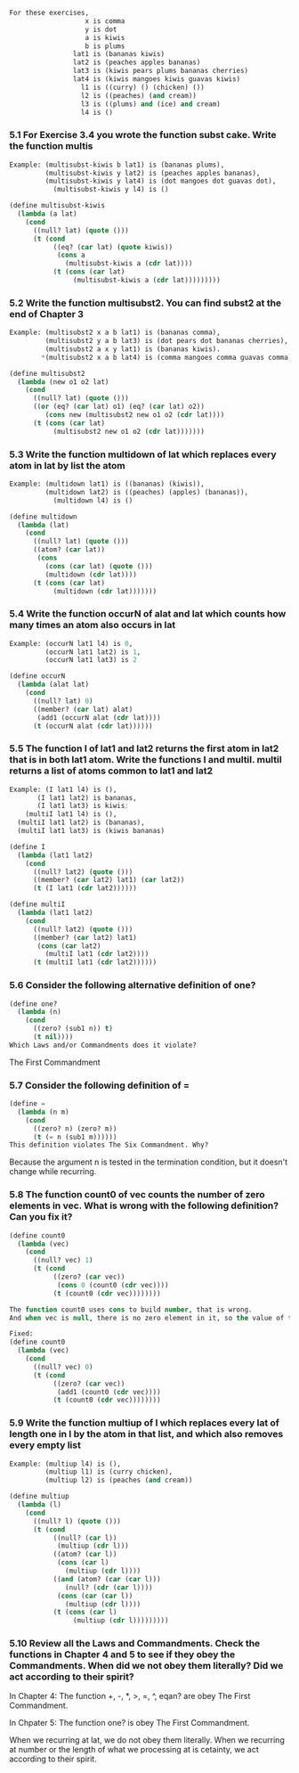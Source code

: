 ```lisp
For these exercises,
                   x is comma
                   y is dot
                   a is kiwis
                   b is plums
                lat1 is (bananas kiwis)
                lat2 is (peaches apples bananas)
                lat3 is (kiwis pears plums bananas cherries)
                lat4 is (kiwis mangoes kiwis guavas kiwis)
                  l1 is ((curry) () (chicken) ())
                  l2 is ((peaches) (and cream))
                  l3 is ((plums) and (ice) and cream)
                  l4 is ()
```

### 5.1 For Exercise 3.4 you wrote the function subst cake. Write the function multis
```lisp
Example: (multisubst-kiwis b lat1) is (bananas plums),
         (multisubst-kiwis y lat2) is (peaches apples bananas),
         (multisubst-kiwis y lat4) is (dot mangoes dot guavas dot),
           (multisubst-kiwis y l4) is ()
```
```lisp
(define multisubst-kiwis
  (lambda (a lat)
    (cond
      ((null? lat) (quote ()))
      (t (cond
           ((eq? (car lat) (quote kiwis))
            (cons a
              (multisubst-kiwis a (cdr lat))))
           (t (cons (car lat)
                (multisubst-kiwis a (cdr lat)))))))))
```

### 5.2 Write the function multisubst2. You can find subst2 at the end of Chapter 3
```lisp
Example: (multisubst2 x a b lat1) is (bananas comma),
         (multisubst2 y a b lat3) is (dot pears dot bananas cherries),
         (multisubst2 a x y lat1) is (bananas kiwis).
        *(multisubst2 x a b lat4) is (comma mangoes comma guavas comma)
```
```lisp
(define multisubst2
  (lambda (new o1 o2 lat)
    (cond
      ((null? lat) (quote ()))
      ((or (eq? (car lat) o1) (eq? (car lat) o2))
         (cons new (multisubst2 new o1 o2 (cdr lat))))
      (t (cons (car lat)
           (multisubst2 new o1 o2 (cdr lat)))))))
```

### 5.3 Write the function multidown of lat which replaces every atom in lat by list the atom
```lisp
Example: (multidown lat1) is ((bananas) (kiwis)),
         (multidown lat2) is ((peaches) (apples) (bananas)),
           (multidown l4) is ()
```
```lisp
(define multidown
  (lambda (lat)
    (cond
      ((null? lat) (quote ()))
      ((atom? (car lat))
       (cons
         (cons (car lat) (quote ()))
         (multidown (cdr lat))))
      (t (cons (car lat)
           (multidown (cdr lat)))))))
```

### 5.4 Write the function occurN of alat and lat which counts how many times an atom also occurs in lat
```lisp
Example: (occurN lat1 l4) is 0,
         (occurN lat1 lat2) is 1,
         (occurN lat1 lat3) is 2
```
```lisp
(define occurN
  (lambda (alat lat)
    (cond
      ((null? lat) 0)
      ((member? (car lat) alat)
       (add1 (occurN alat (cdr lat))))
      (t (occurN alat (cdr lat))))))
```

### 5.5 The function I of lat1 and lat2 returns the first atom in lat2 that is in both lat1 atom. Write the functions I and multiI. multiI returns a list of atoms common to lat1 and lat2
```lisp
Example: (I lat1 l4) is (),
       (I lat1 lat2) is bananas,
       (I lat1 lat3) is kiwis;
    (multiI lat1 l4) is (),
  (multiI lat1 lat2) is (bananas),
  (multiI lat1 lat3) is (kiwis bananas)
```
```lisp
(define I
  (lambda (lat1 lat2)
    (cond
      ((null? lat2) (quote ()))
      ((member? (car lat2) lat1) (car lat2))
      (t (I lat1 (cdr lat2))))))

(define multiI
  (lambda (lat1 lat2)
    (cond
      ((null? lat2) (quote ()))
      ((member? (car lat2) lat1)
       (cons (car lat2)
         (multiI lat1 (cdr lat2))))
      (t (multiI lat1 (cdr lat2))))))
```

### 5.6 Consider the following alternative definition of one?
```lisp
(define one?
  (lambda (n)
    (cond
      ((zero? (sub1 n)) t)
      (t nil))))
Which Laws and/or Commandments does it violate?
```

The First Commandment

### 5.7 Consider the following definition of =
```lisp
(define =
  (lambda (n m)
    (cond
      ((zero? n) (zero? m))
      (t (= n (sub1 m))))))
This definition violates The Six Commandment. Why?
```
Because the argument n is tested in the termination condition, but it doesn't change while recurring.

### 5.8 The function count0 of vec counts the number of zero elements in vec. What is wrong with the following definition? Can you fix it?
```lisp
(define count0
  (lambda (vec)
    (cond
      ((null? vec) 1)
      (t (cond
           ((zero? (car vec))
            (cons 0 (count0 (cdr vec))))
           (t (count0 (cdr vec))))))))
```
```lisp
The function count0 uses cons to build number, that is wrong.
And when vec is null, there is no zero element in it, so the value of terminating line should be 0.

Fixed:
(define count0
  (lambda (vec)
    (cond
      ((null? vec) 0)
      (t (cond
           ((zero? (car vec))
            (add1 (count0 (cdr vec))))
           (t (count0 (cdr vec))))))))
```

### 5.9 Write the function multiup of l which replaces every lat of length one in l by the atom in that list, and which also removes every empty list
```lisp
Example: (multiup l4) is (),
         (multiup l1) is (curry chicken),
         (multiup l2) is (peaches (and cream))
```
```lisp
(define multiup
  (lambda (l)
    (cond
      ((null? l) (quote ()))
      (t (cond
           ((null? (car l))
            (multiup (cdr l)))
           ((atom? (car l))
            (cons (car l)
              (multiup (cdr l))))
           ((and (atom? (car (car l)))
              (null? (cdr (car l))))
            (cons (car (car l))
              (multiup (cdr l))))
           (t (cons (car l)
                (multiup (cdr l)))))))))
```

### 5.10 Review all the Laws and Commandments. Check the functions in Chapter 4 and 5 to see if they obey the Commandments. When did we not obey them literally? Did we act according to their spirit?

In Chapter 4:
The function +, -, *, >, =, ^, eqan? are obey The First Commandment.

In Chpater 5:
The function one? is obey The First Commandment.

When we recurring at lat, we do not obey them literally.
When we recurring at number or the length of what we processing at is cetainty, we act according to their spirit.
